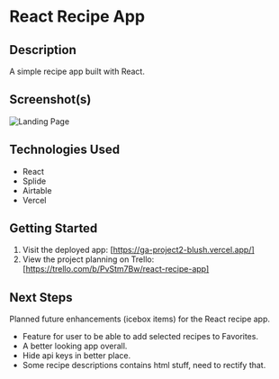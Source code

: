 # React Recipe App

## Description

A simple recipe app built with React.

## Screenshot(s)


![Landing Page](/path/to/landing-page-screenshot.png)
<!-- Add more screenshots if needed -->

## Technologies Used
- React
- Splide
- Airtable
- Vercel

## Getting Started
1. Visit the deployed app: [https://ga-project2-blush.vercel.app/]
2. View the project planning on Trello: [https://trello.com/b/PvStm7Bw/react-recipe-app]

## Next Steps

Planned future enhancements (icebox items) for the React recipe app.
- Feature for user to be able to add selected recipes to Favorites.
- A better looking app overall.
- Hide api keys in better place.
- Some recipe descriptions contains html stuff, need to rectify that.

